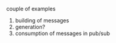 couple of examples

1. building of messages
2.  generation?
3.  consumption of messages in pub/sub

